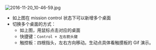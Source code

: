 
![2016-11-20_10-46-59.jpg](https://openfilecdn.upupmo.com/upupmo-article/mac/basic/mac-system-29-multi-desktop-switching.png)

- 如上图在 mission control 状态下可以新增多个桌面
- 切换多个桌面的方式：
    - 如上图，用鼠标点击对应的桌面
    - 快捷键：`Control + 左右箭头键`
    - 触控板：四根指头，左右方向移动。生动点具体看触摸板的 Gif 演示。


